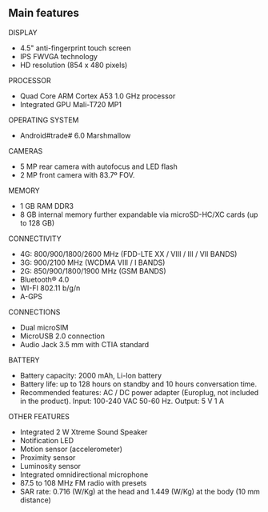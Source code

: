 ## Main features

DISPLAY

* 4.5" anti-fingerprint touch screen
* IPS FWVGA technology
* HD resolution \(854 x 480 pixels\)

PROCESSOR

* Quad Core ARM Cortex A53 1.0 GHz processor
* Integrated GPU Mali-T720 MP1

OPERATING SYSTEM

* Android\#trade\# 6.0 Marshmallow

CAMERAS

* 5 MP rear camera with autofocus and LED flash
* 2 MP  front camera with 83.7º FOV.

MEMORY

* 1 GB RAM DDR3
* 8 GB internal memory further expandable via microSD-HC\/XC cards \(up to 128 GB\)

CONNECTIVITY

* 4G: 800\/900\/1800\/2600 MHz \(FDD-LTE XX \/ VIII \/ III \/ VII BANDS\)
* 3G: 900\/2100 MHz \(WCDMA VIII \/ I BANDS\)
* 2G: 850\/900\/1800\/1900 MHz \(GSM BANDS\)
* Bluetooth® 4.0
* WI-FI 802.11 b\/g\/n
* A-GPS

CONNECTIONS

* Dual microSIM
* MicroUSB 2.0 connection
* Audio Jack 3.5 mm with CTIA standard 

BATTERY

* Battery capacity: 2000 mAh, Li-Ion battery
* Battery life: up to 128 hours on standby and 10 hours conversation time.
* Recommended features: AC \/ DC power adapter \(Europlug, not included in the product\). Input:  100-240 VAC 50-60 Hz. Output: 5 V 1 A

OTHER FEATURES

* Integrated 2 W Xtreme Sound Speaker
* Notification LED 
* Motion sensor \(accelerometer\)
* Proximity sensor
* Luminosity sensor
* Integrated omnidirectional microphone
* 87.5 to 108 MHz FM radio with presets
* SAR rate: 0.716 \(W\/Kg\) at the head and 1.449 \(W\/Kg\) at the body \(10 mm distance\)

